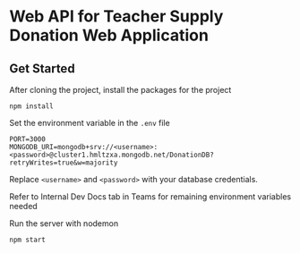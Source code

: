# Web API for Teacher Supply Donation Web Application

## Get Started

After cloning the project, install the packages for the project

```
npm install
```

Set the environment variable in the `.env` file

```
PORT=3000
MONGODB_URI=mongodb+srv://<username>:<password>@cluster1.hmltzxa.mongodb.net/DonationDB?retryWrites=true&w=majority
```
Replace `<username>` and `<password>` with your database credentials.

Refer to Internal Dev Docs tab in Teams for remaining environment variables needed

Run the server with nodemon

```
npm start
```
